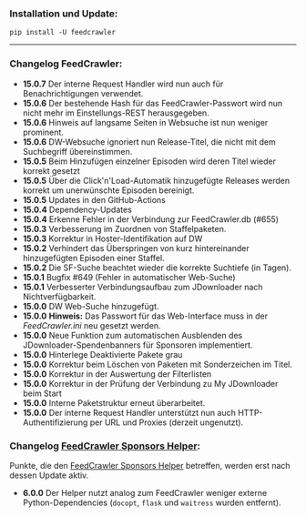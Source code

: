 ### Installation und Update:

`pip install -U feedcrawler`

---

### Changelog FeedCrawler:

- **15.0.7** Der interne Request Handler wird nun auch für Benachrichtigungen verwendet.
- **15.0.6** Der bestehende Hash für das FeedCrawler-Passwort wird nun nicht mehr im Einstellungs-REST herausgegeben.
- **15.0.6** Hinweis auf langsame Seiten in Websuche ist nun weniger prominent.
- **15.0.6** DW-Websuche ignoriert nun Release-Titel, die nicht mit dem Suchbegriff übereinstimmen.
- **15.0.5** Beim Hinzufügen einzelner Episoden wird deren Titel wieder korrekt gesetzt
- **15.0.5** Über die Click'n'Load-Automatik hinzugefügte Releases werden korrekt um unerwünschte Episoden bereinigt.
- **15.0.5** Updates in den GitHub-Actions
- **15.0.4** Dependency-Updates
- **15.0.4** Erkenne Fehler in der Verbindung zur FeedCrawler.db (#655)
- **15.0.3** Verbesserung im Zuordnen von Staffelpaketen.
- **15.0.3** Korrektur in Hoster-Identifikation auf DW
- **15.0.2** Verhindert das Überspringen von kurz hintereinander hinzugefügten Episoden einer Staffel.
- **15.0.2** Die SF-Suche beachtet wieder die korrekte Suchtiefe (in Tagen).
- **15.0.1** Bugfix #649 (Fehler in automatischer Web-Suche)
- **15.0.1** Verbesserter Verbindungsaufbau zum JDownloader nach Nichtverfügbarkeit.
- **15.0.0** DW Web-Suche hinzugefügt.
- **15.0.0** **Hinweis:** Das Passwort für das Web-Interface muss in der _FeedCrawler.ini_ neu gesetzt werden.
- **15.0.0** Neue Funktion zum automatischen Ausblenden des JDownloader-Spendenbanners für Sponsoren implementiert.
- **15.0.0** Hinterlege Deaktivierte Pakete grau
- **15.0.0** Korrektur beim Löschen von Paketen mit Sonderzeichen im Titel.
- **15.0.0** Korrektur in der Auswertung der Filterlisten
- **15.0.0** Korrektur in der Prüfung der Verbindung zu My JDownloader beim Start
- **15.0.0** Interne Paketstruktur erneut überarbeitet.
- **15.0.0** Der interne Request Handler unterstützt nun auch HTTP-Authentifizierung per URL und Proxies
  (derzeit ungenutzt).

### Changelog [FeedCrawler Sponsors Helper](https://github.com/rix1337/FeedCrawler/wiki/5.-FeedCrawler-Sponsors-Helper):

Punkte, die den [FeedCrawler Sponsors Helper](https://github.com/rix1337/RSScrawler/wiki/5.-FeedCrawler-Sponsors-Helper)
betreffen, werden erst nach dessen Update aktiv.

- **6.0.0** Der Helper nutzt analog zum FeedCrawler weniger externe Python-Dependencies
  (`docopt`, `flask` und `waitress` wurden entfernt).
